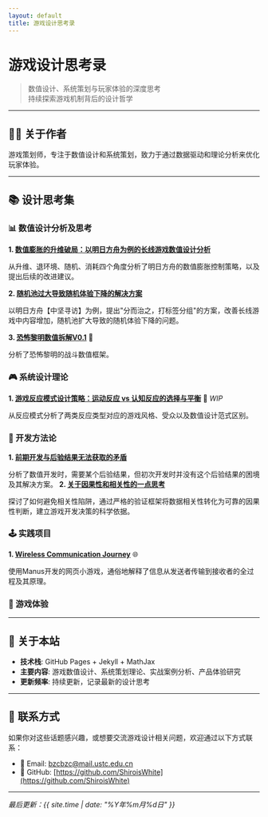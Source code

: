 ```yaml
---
layout: default
title: 游戏设计思考录
---
```


# 游戏设计思考录

> 数值设计、系统策划与玩家体验的深度思考  
> 持续探索游戏机制背后的设计哲学

---

## 👨‍💼 关于作者

游戏策划师，专注于数值设计和系统策划，致力于通过数据驱动和理论分析来优化玩家体验。

---

## 📚 设计思考集

### 📊 数值设计分析及思考

**1. [数值膨胀的升维破局：以明日方舟为例的长线游戏数值设计分析](01-arknights-analysis)**

从升维、退环境、随机、消耗四个角度分析了明日方舟的数值膨胀控制策略，以及提出后续的改进建议。

**2. [随机池过大导致随机体验下降的解决方案](02-random-pool-solution)**

以明日方舟【中坚寻访】为例，提出"分而治之，打标签分组"的方案，改善长线游戏中内容增加，随机池扩大导致的随机体验下降的问题。

**3. [恐怖黎明数值拆解V0.1](03-grim-dawn-analysis.pdf)** 📄

分析了恐怖黎明的战斗数值框架。

### 🎮 系统设计理论

**1. [游戏反应模式设计策略：运动反应 vs 认知反应的选择与平衡](04-reaction-mode-design.md)** 🚧 *WIP*

从反应模式分析了两类反应类型对应的游戏风格、受众以及数值设计范式区别。

### 🤔 开发方法论

**1. [前期开发与后验结果无法获取的矛盾](05-development-paradox.md)**

分析了数值开发时，需要某个后验结果，但初次开发时并没有这个后验结果的困境及其解决方案。
**2. [关于因果性和相关性的一点思考](07-Causality-and-Correlation)**

探讨了如何避免相关性陷阱，通过严格的验证框架将数据相关性转化为可靠的因果性判断，建立游戏开发决策的科学依据。

### 🕹️ 实践项目

**1. [Wireless Communication Journey](https://wvlsinvj.manus.space/)** 🌐

使用Manus开发的网页小游戏，通俗地解释了信息从发送者传输到接收者的全过程及其原理。

### 🎯 游戏体验




---

## 🔧 关于本站

- **技术栈**: GitHub Pages + Jekyll + MathJax
- **主要内容**: 游戏数值设计、系统策划理论、实战案例分析、产品体验研究
- **更新频率**: 持续更新，记录最新的设计思考

---

## 📱 联系方式

如果你对这些话题感兴趣，或想要交流游戏设计相关问题，欢迎通过以下方式联系：

- 📧 Email: bzcbzc@mail.ustc.edu.cn
- 🐙 GitHub: [https://github.com/ShiroisWhite](https://github.com/ShiroisWhite)

---

*最后更新：{{ site.time | date: "%Y年%m月%d日" }}*
